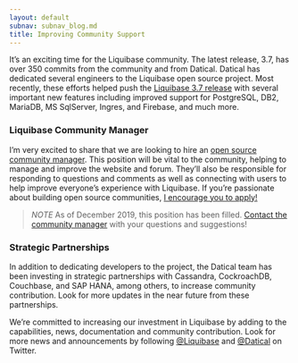```yaml
---
layout: default
subnav: subnav_blog.md
title: Improving Community Support
---
```


It’s an exciting time for the Liquibase community. The latest release, 3.7, has over 350 commits from the community and from Datical. 
Datical has dedicated several engineers to the Liquibase open source project. 
Most recently, these efforts helped push the [Liquibase 3.7 release](https://www.liquibase.org/2019/07/liquibase-3-7-0-released.html) with several important new features including improved support for PostgreSQL, DB2, MariaDB, MS SqlServer, Ingres, and Firebase, and much more. 

### Liquibase Community Manager

I’m very excited to share that we are looking to hire an [open source community manager](https://www.datical.com/company/careers/?gh_jid=1803669). 
This position will be vital to the community, helping to manage and improve the website and forum. 
They’ll also be responsible for responding to questions and comments as well as connecting with users to help improve everyone’s experience with Liquibase. 
If you’re passionate about building open source communities, [I encourage you to apply!](https://www.datical.com/company/careers/?gh_jid=1803669)

> *NOTE* As of December 2019, this position has been filled. <a href="mailto:answers@liquibase.org">Contact the community manager</a> with your questions and suggestions!

### Strategic Partnerships

In addition to dedicating developers to the project, the Datical team has been investing in strategic partnerships with Cassandra, CockroachDB, Couchbase, and SAP HANA, among others, to increase community contribution. 
Look for more updates in the near future from these partnerships.

We’re committed to increasing our investment in Liquibase by adding to the capabilities, news, documentation and community contribution. 
Look for more news and announcements by following [@Liquibase](https://twitter.com/Liquibase) and [@Datical](https://twitter.com/Datical) on Twitter. 
